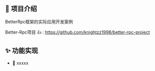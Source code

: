 ## :rocket: 项目介绍

BetterRpc框架的实际应用开发案例

Better-Rpc项目 👍 : https://github.com/knightzz1998/better-rpc-project


## :sparkles: 功能实现

- 🎉️ xxxxx
